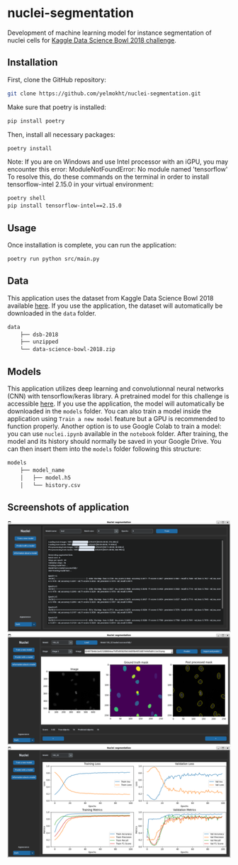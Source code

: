 # nuclei-segmentation

Development of machine learning model for instance segmentation of nuclei cells for [Kaggle Data Science Bowl 2018 challenge](https://www.kaggle.com/c/data-science-bowl-2018). 

## Installation

First, clone the GitHub repository:

```bash
git clone https://github.com/yelmokht/nuclei-segmentation.git
```

Make sure that poetry is installed:

```bash
pip install poetry
```

Then, install all necessary packages:

```bash
poetry install
```

Note: If you are on Windows and use Intel processor with an iGPU, you may encounter this error: ModuleNotFoundError: No module named 'tensorflow'
To resolve this, do these commands on the terminal in order to install tensorflow-intel 2.15.0 in your virtual environment:

```bash
poetry shell
pip install tensorflow-intel==2.15.0
```

## Usage

Once installation is complete, you can run the application:

```bash
poetry run python src/main.py
```

## Data

This application uses the dataset from Kaggle Data Science Bowl 2018 available [here](https://drive.google.com/file/d/16gp8kPxMFrSDiLjgw2eaZmtrDccOjKKR/view?usp=sharing). If you use the application, the dataset will automatically be downloaded in the `data` folder.

```markdown
data
    ├── dsb-2018
    ├── unzipped
    └── data-science-bowl-2018.zip
```

## Models

This application utilizes deep learning and convolutionnal neural networks (CNN) with tensorflow/keras library. A pretrained model for this challenge is accessible [here](https://drive.google.com/drive/folders/1u1wopGBqXz7Qn5MnICORHx81nz30mZhL?usp=sharing). If you use the application, the model will automatically be downloaded in the `models` folder. You can also train a model inside the application using `Train a new model` feature but a GPU is recommended to function properly. Another option is to use Google Colab to train a model: you can use `nuclei.ipynb` available in the `notebook` folder. After training, the model and its history should normally be saved in your Google Drive. You can then insert them into the `models` folder following this structure:

```markdown
models
    ├── model_name
    │   ├── model.h5
    │   └── history.csv
```

## Screenshots of application

![Training of a model with DSB dataset](screenshots/training.png)
![Prediction of nuclei with trained model with some metrics](screenshots/inference.png)
![Performance of a mode](screenshots/performance.png)
